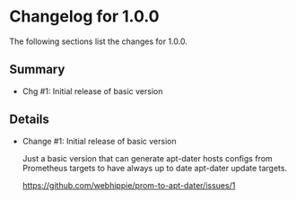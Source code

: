 # Changelog for 1.0.0

The following sections list the changes for 1.0.0.

## Summary

 * Chg #1: Initial release of basic version

## Details

 * Change #1: Initial release of basic version

   Just a basic version that can generate apt-dater hosts configs from Prometheus
   targets to have always up to date apt-dater update targets.

   https://github.com/webhippie/prom-to-apt-dater/issues/1


